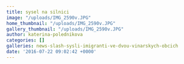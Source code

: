 ```yaml
---
title: sysel na silnici
image: "/uploads/IMG_2590v.JPG"
home_thumbnail: "/uploads/IMG_2590v.JPG"
gallery_thumbnail: "/uploads/IMG_2590v.JPG"
author: katerina-polednikova
categories: []
galleries: news-slash-sysli-imigranti-ve-dvou-vinarskych-obcich
date: '2016-07-22 09:02:42 +0000'
---
```

